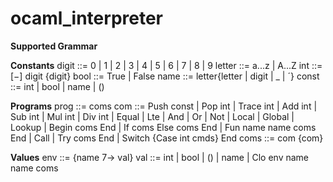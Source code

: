 # ocaml_interpreter

**Supported Grammar**

**Constants**
digit ::= 0 | 1 | 2 | 3 | 4 | 5 | 6 | 7 | 8 | 9
letter ::= a...z | A...Z
int ::= [−] digit {digit}
bool ::= True | False
name ::= letter{letter | digit | _ | ´}
const ::= int | bool | name | ()

**Programs**
prog ::= coms
com ::= Push const | Pop int | Trace int
| Add int | Sub int | Mul int | Div int
| Equal | Lte | And | Or | Not
| Local | Global | Lookup
| Begin coms End
| If coms Else coms End
| Fun name name coms End
| Call
| Try coms End
| Switch {Case int cmds} End
coms ::= com {com}

**Values**
env ::= {name 7→ val}
val ::= int | bool | () | name | Clo env name name coms
